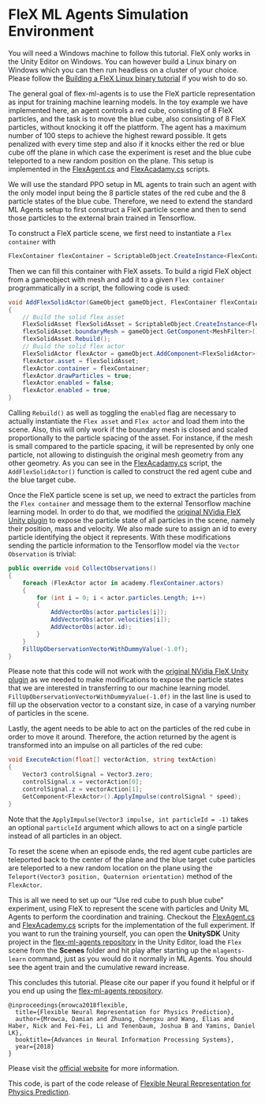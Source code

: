 # FleX ML Agents Simulation Environment

You will need a Windows machine to follow this tutorial. FleX only works in the Unity Editor on Windows. You can however build a Linux binary on Windows which you can then run headless on a cluster of your choice. Please follow the [Building a FleX Linux binary tutorial](https://github.com/neuroailab/flex-ml-agents/tree/master/linux-flexlib "FleX Linux binary tutorial") if you wish to do so.

The general goal of flex-ml-agents is to use the FleX particle representation as input for training machine learning models. In the toy example we have implemented here, an agent controls a red cube, consisting of 8 FleX particles, and the task is to move the blue cube, also consisting of 8 FleX particles, without knocking it off the plattform. The agent has a maximum number of 100 steps to achieve the highest reward possible. It gets penalized with every time step and also if it knocks either the red or blue cube off the plane in which case the experiment is reset and the blue cube teleported to a new random position on the plane. This setup is implemented in the [FlexAgent.cs](https://github.com/neuroailab/flex-ml-agents/blob/master/UnitySDK/Assets/Scripts/FlexAgent.cs "FlexAgent.cs") and [FlexAcadamy.cs](https://github.com/neuroailab/flex-ml-agents/blob/master/UnitySDK/Assets/Scripts/FlexAcademy.cs "FlexAcademy.cs") scripts.

We will use the standard PPO setup in ML agents to train such an agent with the only model input being the 8 particle states of the red cube and the 8 particle states of the blue cube. Therefore, we need to extend the standard ML Agents setup to first construct a FleX particle scene and then to send those particles to the external brain trained in Tensorflow.

To construct a FleX particle scene, we first need to instantiate a `Flex container` with
```cs
FlexContainer flexContainer = ScriptableObject.CreateInstance<FlexContainer>();
```
Then we can fill this container with FleX assets.
To build a rigid FleX object from a gameobject with mesh and add it to a given `Flex container` programmatically in a script, the following code is used:

```cs
void AddFlexSolidActor(GameObject gameObject, FlexContainer flexContainer)
{
    // Build the solid flex asset
    FlexSolidAsset flexSolidAsset = ScriptableObject.CreateInstance<FlexSolidAsset>();
    flexSolidAsset.boundaryMesh = gameObject.GetComponent<MeshFilter>().mesh;
    flexSolidAsset.Rebuild();
    // Build the solid flex actor
    FlexSolidActor flexActor = gameObject.AddComponent<FlexSolidActor>();
    flexActor.asset = flexSolidAsset;
    flexActor.container = flexContainer;
    flexActor.drawParticles = true;
    flexActor.enabled = false;
    flexActor.enabled = true;
}
```

Calling `Rebuild()` as well as toggling the `enabled` flag are necessary to actually instantiate the `Flex asset` and `Flex actor` and load them into the scene. Also, this will only work if the boundary mesh is closed and scaled proportionally to the particle spacing of the asset. For instance, if the mesh is small compared to the particle spacing, it will be represented by only one particle, not allowing to distinguish the original mesh geometry from any other geometry.
As you can see in the [FlexAcadamy.cs](https://github.com/neuroailab/flex-ml-agents/blob/master/UnitySDK/Assets/Scripts/FlexAcademy.cs "FlexAcademy.cs") script, the `AddFlexSolidActor()` function is called to construct the red agent cube and the blue target cube.

Once the FleX particle scene is set up, we need to extract the particles from the `Flex container` and message them to the external Tensorflow machine learning model. In order to do that, we modified the [original NVidia FleX Unity plugin](https://assetstore.unity.com/packages/tools/physics/nvidia-flex-for-unity-1-0-beta-120425 "Unity FleX plugin") to expose the particle state of all particles in the scene, namely their position, mass and velocity. We also made sure to assign an id to every particle identifying the object it represents. With these modifications sending the particle information to the Tensorflow model via the `Vector Observation` is trivial:

```cs
public override void CollectObservations()
{
    foreach (FlexActor actor in academy.flexContainer.actors)
    {
        for (int i = 0; i < actor.particles.Length; i++)
        {
            AddVectorObs(actor.particles[i]);
            AddVectorObs(actor.velocities[i]);
            AddVectorObs(actor.id);
        }
    }
    FillUpOberservationVectorWithDummyValue(-1.0f);
}
```

Please note that this code will not work with the [original NVidia FleX Unity plugin](https://assetstore.unity.com/packages/tools/physics/nvidia-flex-for-unity-1-0-beta-120425 "Unity FleX plugin") as we needed to make modifications to expose the particle states that we are interested in transferring to our machine learning model. `FillUpOberservationVectorWithDummyValue(-1.0f)` in the last line is used to fill up the observation vector to a constant size, in case of a varying number of particles in the scene.

Lastly, the agent needs to be able to act on the particles of the red cube in order to move it around. Therefore, the action returned by the agent is transformed into an impulse on all particles of the red cube:

```cs
void ExecuteAction(float[] vectorAction, string textAction)
{
    Vector3 controlSignal = Vector3.zero;
    controlSignal.x = vectorAction[0];
    controlSignal.z = vectorAction[1];
    GetComponent<FlexActor>().ApplyImpulse(controlSignal * speed);
}
```
Note that the `ApplyImpulse(Vector3 impulse, int particleId = -1)` takes an optional `particleId` argument which allows to act on a single particle instead of all particles in an object.

To reset the scene when an episode ends, the red agent cube particles are teleported back to the center of the plane and the blue target cube particles are teleported to a new random location on the plane using the `Teleport(Vector3 position, Quaternion orientation)` method of the `FlexActor`.

This is all we need to set up our “Use red cube to push blue cube” experiment, using FleX to represent the scene with particles and Unity ML Agents to perform the coordination and training. Checkout the [FlexAgent.cs](https://github.com/neuroailab/flex-ml-agents/blob/master/UnitySDK/Assets/Scripts/FlexAgent.cs "FlexAgent.cs") and [FlexAcademy.cs](https://github.com/neuroailab/flex-ml-agents/blob/master/UnitySDK/Assets/Scripts/FlexAcademy.cs "FlexAcademy.cs") scripts for the implementation of the full experiment. If you want to run the training yourself, you can open the **UnitySDK** Unity project in the [flex-ml-agents repository](https://github.com/neuroailab/flex-ml-agents "flex-ml-agents repository") in the Unity Editor, load the `Flex` scene from the **Scenes** folder and hit play after starting up the `mlagents-learn` command, just as you would do it normally in ML Agents. You should see the agent train and the cumulative reward increase.

This concludes this tutorial. Please cite our paper if you found it helpful or if you end up using the [flex-ml-agents repository](https://github.com/neuroailab/flex-ml-agents "flex-ml-agents repository").

```
@inproceedings{mrowca2018flexible,
  title={Flexible Neural Representation for Physics Prediction},
  author={Mrowca, Damian and Zhuang, Chengxu and Wang, Elias and Haber, Nick and Fei-Fei, Li and Tenenbaum, Joshua B and Yamins, Daniel LK},
  booktitle={Advances in Neural Information Processing Systems},
  year={2018}
}
```

Please visit the [official website](https://neuroailab.github.io/flex-ml-agents/ "FleX ML Agents Website") for more information.

This code, is part of the code release of [Flexible Neural Representation for Physics Prediction](https://neuroailab.github.io/physics/ "Flexible Neural Representation for Physics Prediction").

